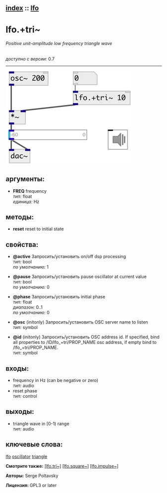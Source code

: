 [index](index.html) :: [lfo](category_lfo.html)
---

# lfo.+tri~

###### Positive unit-amplitude low frequency triangle wave

*доступно с версии:* 0.7

---




[![example](../examples/img/lfo.%2Btri~.jpg)](../examples/pd/lfo.%2Btri~.pd)



## аргументы:

* **FREQ**
frequency<br>
_тип:_ float<br>
_единица:_ Hz<br>



## методы:

* **reset**
reset to initial state<br>




## свойства:

* **@active** 
Запросить/установить on/off dsp processing<br>
_тип:_ bool<br>
_по умолчанию:_ 1<br>

* **@pause** 
Запросить/установить pause oscillator at current value<br>
_тип:_ bool<br>
_по умолчанию:_ 0<br>

* **@phase** 
Запросить/установить initial phase<br>
_тип:_ float<br>
_диапазон:_ 0..1<br>
_по умолчанию:_ 0<br>

* **@osc** (initonly)
Запросить/установить OSC server name to listen<br>
_тип:_ symbol<br>

* **@id** (initonly)
Запросить/установить OSC address id. If specified, bind all properties to /ID/lfo_+tri/PROP_NAME osc
address, if empty bind to /lfo_+tri/PROP_NAME.<br>
_тип:_ symbol<br>



## входы:

* frequency in Hz (can be negative or zero)<br>
_тип:_ audio
* reset phase<br>
_тип:_ control



## выходы:

* triangle wave in [0-1) range<br>
_тип:_ audio



## ключевые слова:

[lfo](keywords/lfo.html)
[oscillator](keywords/oscillator.html)
[triangle](keywords/triangle.html)



**Смотрите также:**
[\[lfo.tri~\]](lfo.tri~.html)
[\[lfo.square~\]](lfo.square~.html)
[\[lfo.impulse~\]](lfo.impulse~.html)




**Авторы:** Serge Poltavsky




**Лицензия:** GPL3 or later






